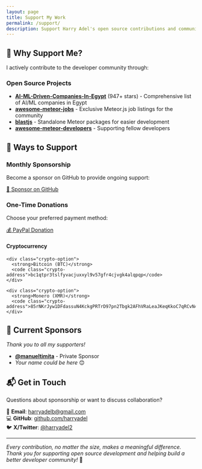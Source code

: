 ```yaml
---
layout: page
title: Support My Work
permalink: /support/
description: Support Harry Adel's open source contributions and community work through sponsorship, donations, or by spreading the word.
---
```


## 🌟 Why Support Me?

I actively contribute to the developer community through:

### **Open Source Projects**
- **[AI-ML-Driven-Companies-In-Egypt](https://github.com/harryadel/AI-ML-Driven-Companies-In-Egypt)** (947+ stars) - Comprehensive list of AI/ML companies in Egypt
- **[awesome-meteor-jobs](https://github.com/harryadel/awesome-meteor-jobs)** - Exclusive Meteor.js job listings for the community
- **[blastjs](https://github.com/harryadel/blastjs)** - Standalone Meteor packages for easier development
- **[awesome-meteor-developers](https://github.com/harryadel/awesome-meteor-developers)** - Supporting fellow developers

## 💖 Ways to Support

### **Monthly Sponsorship**
Become a sponsor on GitHub to provide ongoing support:

<a href="https://github.com/sponsors/harryadel" target="_blank" class="support-button sponsor-button">
  💚 Sponsor on GitHub
</a>

### **One-Time Donations**

Choose your preferred payment method:

<div class="donation-options">
  <a href="https://paypal.me/HAdel397" target="_blank" class="support-button paypal-button">
    💰 PayPal Donation
  </a>
  
  <div class="crypto-section">
    <h4>Cryptocurrency</h4>
    
    <div class="crypto-option">
      <strong>Bitcoin (BTC)</strong>
      <code class="crypto-address">bc1qtpr3tslfyvacjuxxyl9v57gfr4cjvgk4alqpqp</code>
    </div>
    
    <div class="crypto-option">
      <strong>Monero (XMR)</strong>
      <code class="crypto-address">85rNKrJyw1DFdassuN4KckgPRTrD97pn2Tbgk2AFhVRaLeaJKeqKkoC7qRCvN4o8ryXNfB26YkUf1jnvxDJ1bz3SJGhi4cN</code>
    </div>
  </div>
</div>

## 🤝 Current Sponsors

*Thank you to all my supporters!*

- **[@manueltimita](https://github.com/manueltimita)** - Private Sponsor
- *Your name could be here* 😊

## 📬 Get in Touch

Questions about sponsorship or want to discuss collaboration?

📧 **Email**: harryadelb@gmail.com  
💻 **GitHub**: [github.com/harryadel](https://github.com/harryadel)  
🐦 **X/Twitter**: [@harryadel2](https://twitter.com/harryadel2)

---

*Every contribution, no matter the size, makes a meaningful difference. Thank you for supporting open source development and helping build a better developer community!* 🚀